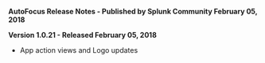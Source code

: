 **AutoFocus Release Notes - Published by Splunk Community February 05, 2018**


**Version 1.0.21 - Released February 05, 2018**

* App action views and Logo updates
